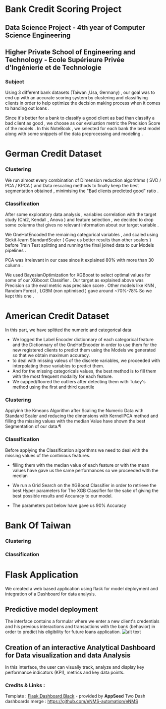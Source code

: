 # Bank Credit Scoring Project
## Data Science  Project - 4th year of Computer Science Engineering
## Higher Private School of Engineering and Technology - Ecole Supérieure Privée d'Ingénierie et de Technologie



### Subject
Using 3 different bank datasets (Taiwan ,Usa, Germany) , our goal was to end up with an accurate scoring system by clustering and classifiying clients in order to help optimize the decision making process when it comes to handing out loans .

Since it's better for a bank to classify a good client as bad than classify a bad client as good , we choose as our evaluation metric the Precision Score of the models . In this NoteBook , we selected for each bank the best model along with some snippets of the data preprocessing and modeling .

# German Credit Dataset
### Clustering
We run almost every combination of Dimension reduction algorithms ( SVD / PCA / KPCA ) and Data rescaling methods to finally keep the best segmentation obtained , minimising the "Bad clients predicted good" ratio .

### Classification
After some exploratory data analysis , variables correlation with the target study (Chi2, Kendall , Anova ) and feature selection , we decided to drop some columns that gives no relevant information about our target variable .

We OneHotEncoded the remaining categorical variables , and scaled using Sickit-learn StandardScaler ( Gave us better results than other scalers ) before Train Test splitting and running the final joined data to our Models pipelines .

PCA was irrelevant in our case since it explained 80% with more than 30 column .


We used BayesianOptimization for XGBoost to select optimal values for some of our XGboost Classifier . Our target as explained above was Precision so the eval metric was precision score . Other models like KNN , Random Forest , LGBM (non optimised ) gave around ~70%-78% So we kept this one .

# American Credit Dataset

In this part, we have splitted the numeric and categorical data
- We logged the Label Encoder dictionnary of each categorical feature and the Dictionnary of the OneHotEncoder in order to use them for the new registered clients to predict them using the Models we generated so that we obtain maximum accuracy.
- to deal with missing valeus of the discrete variables, we proceeded with interpolating these variables to predict them.
- And for the missing categoricals values, the best method is to fill them with the most frequent modality for each feature.
- We capped/floored the outliers after detecting them with Tukey's method using the first and third quantile

### Clustering

Applyinh the Kmeans Algorithm after Scaling the Numeric Data with Standard Scaler and reducing the dimensions with KernellPCA method and filling the missing values with the median Value have shown the best Segmentation of our data.¶

### Classification

Before applying the Classification algorithms we need to deal with the missing values of the continious features.
- filling them with the median value of each feature or with the mean values have gave us the same performances so we proceeded with the median

- We run a Grid Search on the XGBoost Classifier in order to retrieve the best Hyper parameters for The XGB Classifier for the sake of giving the best possible results and Accuracy to our model.
- The parameters put below have gave us 90% Accuracy

# Bank Of Taiwan
### Clustering
### Classification

# Flask Application
We created a web based application using flask for model deployment and integration of a Dashboard for data analysis.
## Predictive model deployment
The interface contains a formular where we enter a new client's credentials and his previous interactions and transactions with the bank (behavior) in order to predict his eligibility for future loans application. 
![alt text](https://github.com/[username]/[reponame]/blob/[branch]/image.jpg?raw=true)
## Creation of an interactive Analytical Dashboard for Data visualization and data Analysis
In this interface, the user can visually track, analyze and display key performance indicators (KPI), metrics and key data points.


### Credits & Links : 
Template :
[Flask Dashboard Black](https://appseed.us/admin-dashboards/flask-dashboard-black) - provided by **AppSeed**
Two Dash dashboards merge :
https://github.com/eNMS-automation/eNMS
